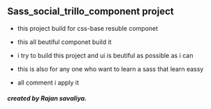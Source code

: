 ## Sass_social_trillo_component project

- this project build for css-base resuble componet

- this all beutiful componet build it 
- i try to build this project and ui is beutiful as possible as i can

- this is also for any one who want to learn a sass that learn eassy 

- all comment i apply it

##### created by Rajan savaliya.